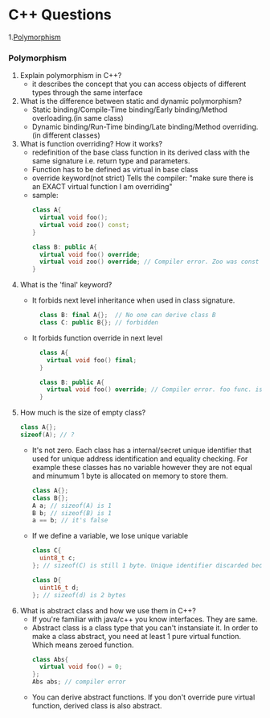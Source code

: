 # C++ Questions

1.[Polymorphism](#poly)

### <a name="poly">Polymorphism
  
  1. Explain polymorphism in C++?
     - it describes the concept that you can access objects of different types through the same interface
  2. What is the difference between static and dynamic polymorphism?
     - Static binding/Compile-Time binding/Early binding/Method overloading.(in same class)
     - Dynamic binding/Run-Time binding/Late binding/Method overriding.(in different classes)
  3. What is function overriding? How it works?
     - redefinition of the base class function in its derived class with the same signature i.e. return type and parameters.
     - Function has to be defined as virtual in base class
     - override keyword(not strict) Tells the compiler: "make sure there is an EXACT virtual function I am overriding"
     - sample:
       ```c++
       class A{
         virtual void foo();
         virtual void zoo() const;
       }

       class B: public A{
         virtual void foo() override;
         virtual void zoo() override; // Compiler error. Zoo was const
       }
       ```
  4. What is the 'final' keyword?
     - It forbids next level inheritance when used in class signature.
  
       ```c++
         class B: final A{};  // No one can derive class B
         class C: public B{}; // forbidden
       ```
  
     - It forbids function override in next level
       ```c++
         class A{
           virtual void foo() final;
         }
  
         class B: public A{
           virtual void foo() override; // Compiler error. foo func. is guarded
         }
       ```
  5. How much is the size of empty class?
     ```c++
     class A{};
     sizeof(A); // ?
     ```
     - It's not zero. Each class has a internal/secret unique identifier that used for unique address identification and equality checking. For example these classes has no variable however they are not equal and minumum 1 byte is allocated on memory to store them.
       ```c++
       class A{};
       class B{};
       A a; // sizeof(A) is 1
       B b; // sizeof(B) is 1
       a == b; // it's false
       ```
     - If we define a variable, we lose unique variable
       ```c++
       class C{
         uint8_t c;
       }; // sizeof(C) is still 1 byte. Unique identifier discarded because of internal member
  
       class D{
         uint16_t d;
       }; // sizeof(d) is 2 bytes
       ```
  6. What is abstract class and how we use them in C++?
     - If you're familiar with java/c++ you know interfaces. They are same. 
     - Abstract class is a class type that you can't instansiate it. In order to make a class abstract, you need at least 1 pure virtual function. Which means zeroed function.
       ```c++
       class Abs{
         virtual void foo() = 0;
       };
       Abs abs; // compiler error
       ```
     - You can derive abstract functions. If you don't override pure virtual function, derived class is also abstract.
